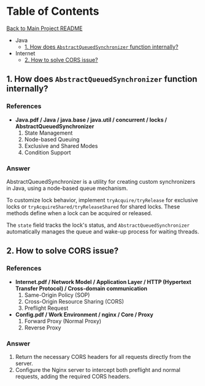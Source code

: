 # Table of Contents
[Back to Main Project README](../README.md)  
- Java
  - [1. How does `AbstractQueuedSynchronizer` function internally?](#1-how-does-abstractqueuedsynchronizer-function-internally) 
- Internet
  - [2. How to solve CORS issue?](#2-how-to-solve-cors-issue) 
<!-- - Spring Boot  -->
  <!-- - [3. How to ensure Kafka messages are not lost?](#3-how-to-ensure-kafka-messages-are-not-lost) -->
## 1. How does `AbstractQueuedSynchronizer` function internally?  <!-- {4} -->
### References
* **Java.pdf / Java / java.base / java.util / concurrent / locks / AbstractQueuedSynchronizer**     
  1. State Management
  2. Node-based Queuing
  3. Exclusive and Shared Modes
  4. Condition Support
### Answer
AbstractQueuedSynchronizer is a utility for creating custom synchronizers in Java, using a node-based queue mechanism.

To customize lock behavior, implement `tryAcquire/tryRelease` for exclusive locks or `tryAcquireShared/tryReleaseShared` for shared locks. 
These methods define when a lock can be acquired or released.

The `state` field tracks the lock's status, and `AbstractQueuedSynchronizer` automatically manages the queue and wake-up process for waiting threads.

## 2. How to solve CORS issue?  <!-- {3-2} -->
### References
* **Internet.pdf / Network Model / Application Layer / HTTP (Hypertext Transfer Protocol) / Cross-domain communication**
  1. Same-Origin Policy (SOP)
  2. Cross-Origin Resource Sharing (CORS)
  3. Preflight Request
* **Config.pdf / Work Environment / nginx / Core / Proxy**     
  1. Forward Proxy (Normal Proxy)
  2. Reverse Proxy
### Answer
1. Return the necessary CORS headers for all requests directly from the server.
2. Configure the Nginx server to intercept both preflight and normal requests, adding the required CORS headers.

<!-- ## 3. How to ensure Kafka messages are not lost?
### References
* **DatabaseAndMiddleware / Kafka / Configuration / Leader Election**
  1. Assigned Replicas (AR)
  2. In-Sync Replicas (ISR)
  3. Out-of-Sync Replicas (OSR)

### Answer
1. Set `unclean.leader.election.enable` to `false` as OSR nodes may lack the latest messages, risking data loss if elected as the leader.

2. 
 -->





